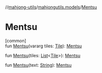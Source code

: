 //[mahjong-utils](../../index.md)/[mahjongutils.models](index.md)/[Mentsu](-mentsu.md)

# Mentsu

[common]\
fun [Mentsu](-mentsu.md)(vararg tiles: [Tile](-tile/index.md)): [Mentsu](-mentsu/index.md)

fun [Mentsu](-mentsu.md)(tiles: [List](https://kotlinlang.org/api/latest/jvm/stdlib/kotlin.collections/-list/index.html)&lt;[Tile](-tile/index.md)&gt;): [Mentsu](-mentsu/index.md)

fun [Mentsu](-mentsu.md)(text: [String](https://kotlinlang.org/api/latest/jvm/stdlib/kotlin/-string/index.html)): [Mentsu](-mentsu/index.md)
